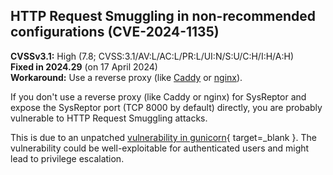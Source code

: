 ## HTTP Request Smuggling in non-recommended configurations (CVE-2024-1135)

**CVSSv3.1:** High (7.8; CVSS:3.1/AV:L/AC:L/PR:L/UI:N/S:U/C:H/I:H/A:H)  
**Fixed in 2024.29** (on 17 April 2024)  
**Workaround:** Use a reverse proxy (like [Caddy](/setup/webserver/#caddy-recommended) or [nginx](/setup/webserver/#nginx)).

If you don't use a reverse proxy (like Caddy or nginx) for SysReptor and expose the SysReptor port (TCP 8000 by default) directly, you are probably vulnerable to HTTP Request Smuggling attacks.

This is due to an unpatched [vulnerability in gunicorn](https://huntr.com/bounties/22158e34-cfd5-41ad-97e0-a780773d96c1){ target=_blank }. The vulnerability could be well-exploitable for authenticated users and might lead to privilege escalation.

